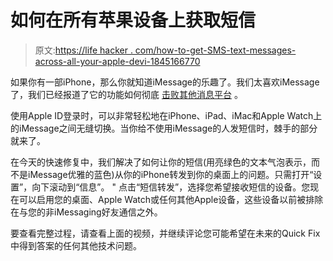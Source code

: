 # 如何在所有苹果设备上获取短信

> 原文:[https://life hacker . com/how-to-get-SMS-text-messages-across-all-your-apple-devi-1845166770](https://lifehacker.com/how-to-get-sms-text-messages-across-all-your-apple-devi-1845166770)

如果你有一部iPhone，那么你就知道iMessage的乐趣了。我们太喜欢iMessage了，我们已经报道了它的功能如何彻底 [击败其他消息平台](https://lifehacker.com/the-best-messaging-apps-on-android-are-still-worse-than-1832234073) 。

使用Apple ID登录时，可以非常轻松地在iPhone、iPad、iMac和Apple Watch上的iMessage之间无缝切换。当你给不使用iMessage的人发短信时，棘手的部分就来了。

在今天的快速修复中，我们解决了如何让你的短信(用亮绿色的文本气泡表示，而不是iMessage优雅的蓝色)从你的iPhone转发到你的桌面上的问题。只需打开“设置”，向下滚动到“信息”。 " 点击“短信转发”，选择您希望接收短信的设备。您现在可以启用您的桌面、Apple Watch或任何其他Apple设备，这些设备以前被排除在与您的非iMessaging好友通信之外。

要查看完整过程，请查看上面的视频，并继续评论您可能希望在未来的Quick Fix中得到答案的任何其他技术问题。